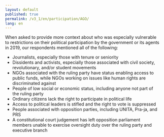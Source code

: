 ```yaml
---
layout: default
published: true
permalink: /v3_1/en/participation/AGO/
lang: en
---
```

When asked to provide more context about who was especially vulnerable to restrictions on their political participation by the government or its agents in 2019, our respondents mentioned all of the following:

- Journalists, especially those with tenure or seniority
- Dissidents and activists, especially those associated with civil society, revolutionary, and/or student movements
- NGOs associated with the ruling party have status enabling access to public funds, while NGOs working on issues like human rights are discriminated against
- People of low social or economic status, including anyone not part of the ruling party
- Ordinary citizens lack the right to participate in political life 
- Access to political leaders is stifled and the right to vote is suppressed
- People associated with opposition parties, including UNITA, Pra-ja, and PRS
- A constitutional court judgement has left opposition parliament members unable to exercise oversight duty over the ruling party and executive branch
